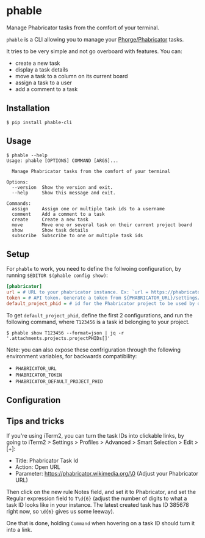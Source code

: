 # phable
Manage Phabricator tasks from the comfort of your terminal.

`phable` is a CLI allowing you to manage your [Phorge/Phabricator](https://we.phorge.it) tasks.

It tries to be very simple and not go overboard with features. You can:
- create a new task
- display a task details
- move a task to a column on its current board
- assign a task to a user
- add a comment to a task

## Installation

```console
$ pip install phable-cli
```

## Usage

```console
$ phable --help
Usage: phable [OPTIONS] COMMAND [ARGS]...

  Manage Phabricator tasks from the comfort of your terminal

Options:
  --version  Show the version and exit.
  --help     Show this message and exit.

Commands:
  assign     Assign one or multiple task ids to a username
  comment    Add a comment to a task
  create     Create a new task
  move       Move one or several task on their current project board
  show       Show task details
  subscribe  Subscribe to one or multiple task ids
```

## Setup

For `phable` to work, you need to define the follwoing configuration, by running `$EDITOR $(phable config show)`:

```ini
[phabricator]
url = # URL to your phabricator instance. Ex: `url = https://phabricator.wikimedia.org`
token = # API token. Generate a token from ${PHABRICATOR_URL}/settings/user/${YOUR_USERNAME}/page/apitokens/
default_project_phid = # id for the Phabricator project to be used by default when creating tasks.
```

To get `default_project_phid`, define the first 2 configurations, and run the following command, where `T123456` is a task id belonging to your project.

```console
$ phable show T123456 --format=json | jq -r '.attachments.projects.projectPHIDs[]'
```

Note: you can also expose these confriguration through the following environment variables, for backwards compatibility:
- `PHABRICATOR_URL`
- `PHABRICATOR_TOKEN`
- `PHABRICATOR_DEFAULT_PROJECT_PHID`

## Configuration

## Tips and tricks

If you're using iTerm2, you can turn the task IDs into clickable links, by going to iTerm2 > Settings > Profiles > Advanced > Smart Selection > Edit > [+]:
- Title: Phabricator Task Id
- Action: Open URL
- Parameter: https://phabricator.wikimedia.org/\0 (Adjust your Phabricator URL)

Then click on the new rule Notes field, and set it to Phabricator, and set the Regular expression field to `T\d{6}` (adjust the number of digits to what a task ID looks like in your instance. The latest created task has ID 385678 right now, so `\d{6}` gives us some leeway).

One that is done, holding `Command` when hovering on a task ID should turn it into a link.
